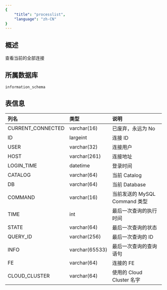 ```yaml
---
{
    "title": "processlist",
    "language": "zh-CN"
}
---
```


## 概述

查看当前的全部连接

## 所属数据库


`information_schema`


## 表信息

| 列名              | 类型           | 说明                          |
| :---------------- | :------------- | :---------------------------- |
| CURRENT_CONNECTED | varchar(16)    | 已废弃，永远为 No             |
| ID                | largeint       | 连接 ID                       |
| USER              | varchar(32)    | 连接用户                      |
| HOST              | varchar(261)   | 连接地址                      |
| LOGIN_TIME        | datetime       | 登录时间                      |
| CATALOG           | varchar(64)    | 当前 Catalog                  |
| DB                | varchar(64)    | 当前 Database                 |
| COMMAND           | varchar(16)    | 当前发送的 MySQL Command 类型 |
| TIME              | int            | 最后一次查询的执行时间        |
| STATE             | varchar(64)    | 最后一次查询的状态            |
| QUERY_ID          | varchar(256)   | 最后一次查询的 ID             |
| INFO              | varchar(65533) | 最后一次查询的查询语句        |
| FE                | varchar(64)    | 连接的 FE                     |
| CLOUD_CLUSTER     | varchar(64)    | 使用的 Cloud Cluster 名字     |
